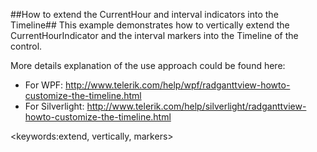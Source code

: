 ##How to extend the CurrentHour and interval indicators into the Timeline##
This example demonstrates how to vertically extend the CurrentHourIndicator and the interval markers into the Timeline of the control.

More details explanation of the use approach could be found here:
- For WPF: http://www.telerik.com/help/wpf/radganttview-howto-customize-the-timeline.html
- For Silverlight: http://www.telerik.com/help/silverlight/radganttview-howto-customize-the-timeline.html

<keywords:extend, vertically, markers>